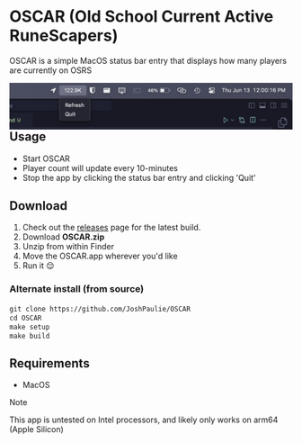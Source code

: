 # OSCAR (Old School Current Active RuneScapers)
OSCAR is a simple MacOS status bar entry that displays how many players are currently on OSRS

<img align="right" src="OSCAR.png">

## Usage
- Start OSCAR
- Player count will update every 10-minutes
- Stop the app by clicking the status bar entry and clicking 'Quit'

## Download
1. Check out the [releases](https://github.com/JoshPaulie/OSCAR/releases) page for the latest build.
2. Download **OSCAR.zip**
3. Unzip from within Finder
4. Move the OSCAR.app wherever you'd like
5. Run it 😌

### Alternate install (from source)
```
git clone https://github.com/JoshPaulie/OSCAR
cd OSCAR
make setup
make build
```

## Requirements
- MacOS

> [!Note]
> This app is untested on Intel processors, and likely only works on arm64 (Apple Silicon)